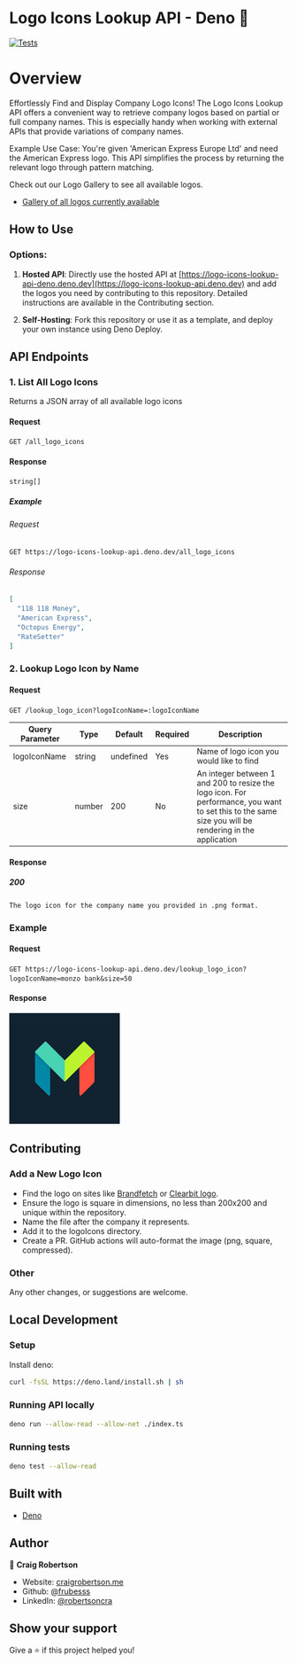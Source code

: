 # Logo Icons Lookup API - Deno 🚀

[![Tests](https://github.com/frubesss/logo-icons-lookup-api-deno/actions/workflows/lint-tests.yml/badge.svg?branch=main)](https://github.com/frubesss/logo-icons-lookup-api/actions/workflows/lint-tests.yml)

# Overview

Effortlessly Find and Display Company Logo Icons! The Logo Icons Lookup API
offers a convenient way to retrieve company logos based on partial or full
company names. This is especially handy when working with external APIs that
provide variations of company names.

Example Use Case: You're given 'American Express Europe Ltd' and need the
American Express logo. This API simplifies the process by returning the relevant
logo through pattern matching.

Check out our Logo Gallery to see all available logos.

- [Gallery of all logos currently available](https://financial-logos-app.vercel.app)

## How to Use

### Options:

1. **Hosted API**: Directly use the hosted API at
   [https://logo-icons-lookup-api-deno.deno.dev](https://logo-icons-lookup-api.deno.dev)
   and add the logos you need by contributing to this repository. Detailed
   instructions are available in the Contributing section.

2. **Self-Hosting**: Fork this repository or use it as a template, and deploy
   your own instance using Deno Deploy.

## API Endpoints

### 1. List All Logo Icons

Returns a JSON array of all available logo icons

#### Request

`GET /all_logo_icons`

#### Response

```TypeScript
string[]
```

##### Example

###### Request

`GET https://logo-icons-lookup-api.deno.dev/all_logo_icons`

###### Response

```json
[
  "118 118 Money",
  "American Express",
  "Octopus Energy",
  "RateSetter"
]
```

### 2. Lookup Logo Icon by Name

#### Request

`GET /lookup_logo_icon?logoIconName=:logoIconName`

| Query Parameter | Type   | Default   | Required | Description                                                                                                                                           |
| --------------- | ------ | --------- | -------- | ----------------------------------------------------------------------------------------------------------------------------------------------------- |
| logoIconName    | string | undefined | Yes      | Name of logo icon you would like to find                                                                                                              |
| size            | number | 200       | No       | An integer between 1 and 200 to resize the logo icon. For performance, you want to set this to the same size you will be rendering in the application |

#### Response

##### 200

`The logo icon for the company name you provided in .png format.`

### Example

#### Request

`GET https://logo-icons-lookup-api.deno.dev/lookup_logo_icon?logoIconName=monzo bank&size=50`

#### Response

![Monzo Logo Icon](logoIcons/monzo.png)

## Contributing

### Add a New Logo Icon

- Find the logo on sites like [Brandfetch](https://www.brandfetch.com) or
  [Clearbit logo](https://clearbit.com/logo).
- Ensure the logo is square in dimensions, no less than 200x200 and unique
  within the repository.
- Name the file after the company it represents.
- Add it to the logoIcons directory.
- Create a PR. GitHub actions will auto-format the image (png, square,
  compressed).

### Other

Any other changes, or suggestions are welcome.

## Local Development

### Setup

Install deno:

```sh
curl -fsSL https://deno.land/install.sh | sh
```

### Running API locally

```sh
deno run --allow-read --allow-net ./index.ts
```

### Running tests

```sh
deno test --allow-read
```

## Built with

- [Deno](https://deno.land/)

## Author

👤 **Craig Robertson**

- Website: [craigrobertson.me](https://www.craigrobertson.me)
- Github: [@frubesss](https://github.com/frubesss)
- LinkedIn: [@robertsoncra](https://linkedin.com/in/robertsoncra)

## Show your support

Give a ⭐️ if this project helped you!
